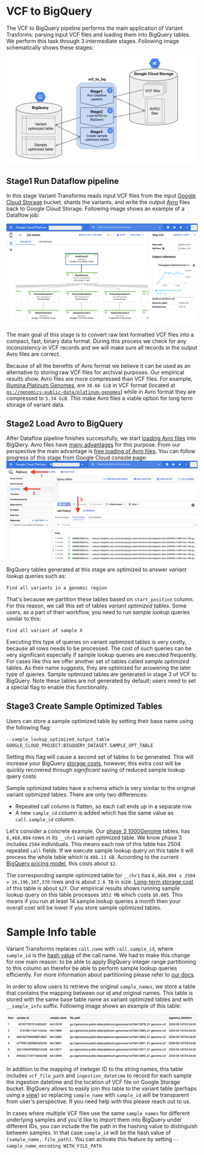 # VCF to BigQuery

The VCF to BigQuery pipeline performs the main application of Variant Trasforms:
parsing input VCF files and loading them into BigQuery tables. We perform this task
through 3 intermediate stages. Following image schematically shows these stages:

![VCF to BigQuery stages](images/vcf_to_bq_stages.svg)

## **Stage1** Run Dataflow pipeline
In this stage Variant Transforms reads input VCF files from the input
[Google Cloud Storage](https://cloud.google.com/storage/docs/how-to)
bucket, shards the variants, and write the output [Avro](http://avro.apache.org/)
files back  to Google Cloud Storage. Following image shows an example of 
a Dataflow job:

![VCF to BigQuery Dataflow pipeline](images/vcf_to_bq_dataflow_pipeline.png)

The main goal of this stage is to convert raw text formatted VCF files into 
a compact, fast, binary data format. During this process we check for any
inconsistency in VCF records and we will make sure all records in the output
Avro files are correct.

Because of all the benefits of Avro format we believe it can be used as an alternative
to storing raw VCF files for archival purposes. Our empirical results show, Avro
files are more compressed than VCF files. For example,
[Illumina Platinum Genomes](https://www.illumina.com/platinumgenomes.html),
are `30.66 GiB` in VCF format (located at 
[`gs://genomics-public-data/platinum-genomes`](https://console.cloud.google.com/storage/genomics-public-data/platinum-genomes/))
while in Avro format they are compressed to `5.34 GiB`. This make Avro files a
viable option for long term storage of variant data. 


## **Stage2** Load Avro to BigQuery
After Dataflow pipeline finishes successfully, we start
[loading Avro files](https://cloud.google.com/bigquery/docs/loading-data-cloud-storage-avro)
into BigQiery. Avro files have [many advantages](https://cloud.google.com/bigquery/docs/loading-data-cloud-storage-avro#advantages_of_avro)
for this purpose. From our perspective the main advantage is
[free loading of Avro files](https://cloud.google.com/bigquery/pricing#free).
You can follow progress of this stage from Google Cloud console page:
![Avro to BigQuery](images/vcf_to_bq_load_avro.png)


BigQuery tables generated at this stage are optimized to answer *variant lookup*
queries such as:

```
Find all variants in a genomic region
``` 

That's because we partition these tables based on `start_position` column. For this reason,
we call this set of tables *variant optimized tables*. Some users, as a part of their workflow,
you need to run *sample lookup* queries similar to this:

```
Find all variant of sample X
```

Executing this type of queries on variant optimized tables is very costly, because 
all rows needs to be processed. The cost of such queries can be very
significant especially if sample lookup queries are executed frequently. For cases like this
we offer another set of tables called *sample optimized* tables. As their name suggests,
they are optimized for answering the later type of queries. Sample optimized tables are
generated in stage 3 of VCF to BigQuery. Note these tables are not generated by default;
users need to set a special flag to enable this functionality.  

## **Stage3** Create Sample Optimized Tables

Users can store a sample optimized table by setting their base name using the following flag:
```
--sample_lookup_optimized_output_table GOOGLE_CLOUD_PROJECT:BIGQUERY_DATASET.SAMPLE_OPT_TABLE
```
Setting this flag will cause a second set of tables to be generated. This will increase
your BigQuery [storage costs](https://cloud.google.com/bigquery/pricing#pricing_summary),
however, this extra cost will be quickly recovered through *significant* saving of reduced
sample lookup query costs.

Sample optimized tables have a schema which is very similar to the original variant optimized
tables. There are only two differences:
* Repeated call column is flatten, so each call ends up in a separate row.
* A new `sample_id` column is added which has the same value as `call.sample_id` column.

Let's consider a concrete example. Our [phase 3 1000Genome](https://www.internationalgenome.org/data/)
tables, has `6,468,094` rows in its `__chr1` variant optimized table. We know phase 3
includes `2504` individuals. This means each row of this table has 2504 repeated `call` fields. 
If we execute sample lookup query on this table it will process the whole table which 
is `408.13 GB`. According to the current [BigQuery pricing model](https://cloud.google.com/bigquery/pricing#queries),
this costs about `$2`. 

The corresponding sample optimized table for `__chr1` has `6,468,094 x 2504 = 16,196,107,376` 
rows and is about `2.6 TB` in size. [Long-term storage cost](https://cloud.google.com/bigquery/pricing#pricing_summary)
of this table is about `$27`. Our empirical results shows running sample lookup query on this table
processes `1052 MB` which costs `$0.005`. This means if you run at least 14 sample lookup queries
a month then your overall cost will be lower if you store sample optimized tables.

# Sample Info table
Variant Transforms replaces `call.name` with `call.sample_id`, where `sample_id` is
the [hash value](https://github.com/google/farmhash/commits/master) of the call name.
We had to make this change for one main reason: to be able to apply BigQuery integer 
range partitioning to this column an therefor be able to perform sample lookup queries
efficiently. For more information about partitioning please refer to [our docs](sharding.md).

In order to allow users to retrieve the original `sample_names`, we store a table that
contains the mapping between our id and original names. This table is stored with the
same base table name as variant optimized tables and with `__sample_info` suffix. Following
image shows an example of this table:

![Sampe Info Table](images/sample_info_table.png)

In addition to the mapping of ineteger ID to the string names, this table includes
`vcf_file_path` and `ingestion_datetime` to record for each sample the ingestion datetime
and the location of VCF file on Google Storage bucket. BigQuery allows to easily join this table
to the variant table (perhaps using a [view](https://cloud.google.com/bigquery/docs/views)) so
replacing `sample_name` with `sample_id` will be transparent from user's perspective. If you need
help with this please reach out to us.
  
In cases where multiple VCF files use the same `sample_names` for different underlying samples
and you'd like to import them into BigQuery under different IDs, you can
include the file path in the hashing value to distinguish between samples. In that case `sample_id`
will be the hash value of `[sample_name, file_path]`. You can activate this feature by setting
`--sample_name_encoding WITH_FILE_PATH`.


